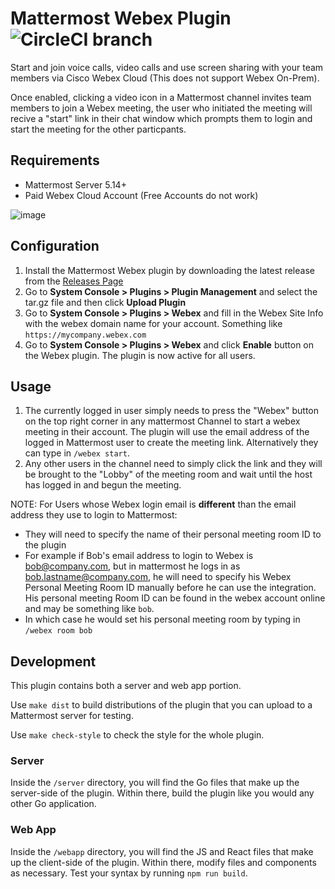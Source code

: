 # Mattermost Webex Plugin ![CircleCI branch](https://img.shields.io/circleci/project/github/mattermost/mattermost-plugin-webex/master.svg)

Start and join voice calls, video calls and use screen sharing with your team members via Cisco Webex Cloud (This does not support Webex On-Prem).

Once enabled, clicking a video icon in a Mattermost channel invites team members to join a Webex meeting, the user who initiated the meeting will recive a "start" link in their chat window which prompts them to login and start the meeting for the other particpants.

## Requirements
- Mattermost Server 5.14+
- Paid Webex Cloud Account (Free Accounts do not work)

![image](https://user-images.githubusercontent.com)


## Configuration

1. Install the Mattermost Webex plugin by downloading the latest release from the [Releases Page](https://github.com/mattermost/mattermost-plugin-webex/releases) 
2. Go to **System Console > Plugins > Plugin Management** and select the tar.gz file and then click **Upload Plugin**
3. Go to **System Console > Plugins > Webex** and fill in the Webex Site Info with the webex domain name for your account.  Something like `https://mycompany.webex.com` 
4. Go to **System Console > Plugins > Webex** and click **Enable** button on the Webex plugin.  The plugin is now active for all users.

## Usage
1. The currently logged in user simply needs to press the "Webex" button on the top right corner in any mattermost Channel to start a webex meeting in their account.  The plugin will use the email address of the logged in Mattermost user to create the meeting link. Alternatively they can type in `/webex start`.
2. Any other users in the channel need to simply click the link and they will be brought to the "Lobby" of the meeting room and wait until the host has logged in and begun the meeting.

NOTE: For Users whose Webex login email is **different** than the email address they use to login to Mattermost:
- They will need to specify the name of their personal meeting room ID to the plugin
- For example if Bob's email address to login to Webex is bob@company.com, but in mattermost he logs in as bob.lastname@company.com, he will need to specify his Webex Personal Meeting Room ID manually before he can use the integration.  His personal meeting Room ID can be found in the webex account online and may be something like `bob`.  
- In which case he would set his personal meeting room by typing in `/webex room bob`


## Development

This plugin contains both a server and web app portion.

Use `make dist` to build distributions of the plugin that you can upload to a Mattermost server for testing.

Use `make check-style` to check the style for the whole plugin.

### Server

Inside the `/server` directory, you will find the Go files that make up the server-side of the plugin. Within there, build the plugin like you would any other Go application.

### Web App

Inside the `/webapp` directory, you will find the JS and React files that make up the client-side of the plugin. Within there, modify files and components as necessary. Test your syntax by running `npm run build`.
